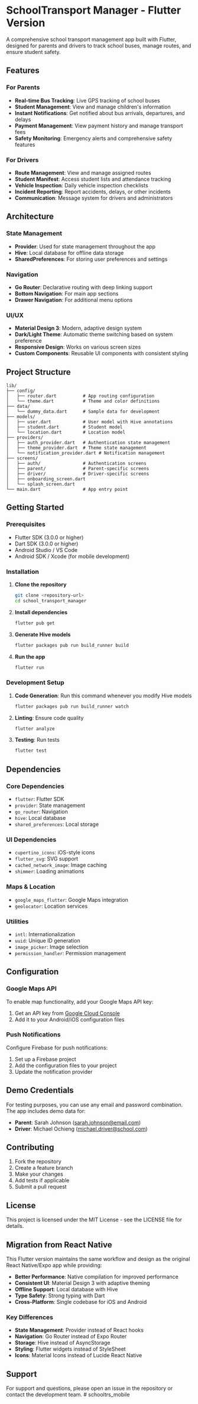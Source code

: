 # SchoolTransport Manager - Flutter Version

A comprehensive school transport management app built with Flutter, designed for parents and drivers to track school buses, manage routes, and ensure student safety.

## Features

### For Parents
- **Real-time Bus Tracking**: Live GPS tracking of school buses
- **Student Management**: View and manage children's information
- **Instant Notifications**: Get notified about bus arrivals, departures, and delays
- **Payment Management**: View payment history and manage transport fees
- **Safety Monitoring**: Emergency alerts and comprehensive safety features

### For Drivers
- **Route Management**: View and manage assigned routes
- **Student Manifest**: Access student lists and attendance tracking
- **Vehicle Inspection**: Daily vehicle inspection checklists
- **Incident Reporting**: Report accidents, delays, or other incidents
- **Communication**: Message system for drivers and administrators

## Architecture

### State Management
- **Provider**: Used for state management throughout the app
- **Hive**: Local database for offline data storage
- **SharedPreferences**: For storing user preferences and settings

### Navigation
- **Go Router**: Declarative routing with deep linking support
- **Bottom Navigation**: For main app sections
- **Drawer Navigation**: For additional menu options

### UI/UX
- **Material Design 3**: Modern, adaptive design system
- **Dark/Light Theme**: Automatic theme switching based on system preference
- **Responsive Design**: Works on various screen sizes
- **Custom Components**: Reusable UI components with consistent styling

## Project Structure

```
lib/
├── config/
│   ├── router.dart          # App routing configuration
│   └── theme.dart           # Theme and color definitions
├── data/
│   └── dummy_data.dart      # Sample data for development
├── models/
│   ├── user.dart            # User model with Hive annotations
│   ├── student.dart         # Student model
│   └── location.dart        # Location model
├── providers/
│   ├── auth_provider.dart   # Authentication state management
│   ├── theme_provider.dart  # Theme state management
│   └── notification_provider.dart # Notification management
├── screens/
│   ├── auth/                # Authentication screens
│   ├── parent/              # Parent-specific screens
│   ├── driver/              # Driver-specific screens
│   ├── onboarding_screen.dart
│   └── splash_screen.dart
└── main.dart                # App entry point
```

## Getting Started

### Prerequisites
- Flutter SDK (3.0.0 or higher)
- Dart SDK (3.0.0 or higher)
- Android Studio / VS Code
- Android SDK / Xcode (for mobile development)

### Installation

1. **Clone the repository**
   ```bash
   git clone <repository-url>
   cd school_transport_manager
   ```

2. **Install dependencies**
   ```bash
   flutter pub get
   ```

3. **Generate Hive models**
   ```bash
   flutter packages pub run build_runner build
   ```

4. **Run the app**
   ```bash
   flutter run
   ```

### Development Setup

1. **Code Generation**: Run this command whenever you modify Hive models
   ```bash
   flutter packages pub run build_runner watch
   ```

2. **Linting**: Ensure code quality
   ```bash
   flutter analyze
   ```

3. **Testing**: Run tests
   ```bash
   flutter test
   ```

## Dependencies

### Core Dependencies
- `flutter`: Flutter SDK
- `provider`: State management
- `go_router`: Navigation
- `hive`: Local database
- `shared_preferences`: Local storage

### UI Dependencies
- `cupertino_icons`: iOS-style icons
- `flutter_svg`: SVG support
- `cached_network_image`: Image caching
- `shimmer`: Loading animations

### Maps & Location
- `google_maps_flutter`: Google Maps integration
- `geolocator`: Location services

### Utilities
- `intl`: Internationalization
- `uuid`: Unique ID generation
- `image_picker`: Image selection
- `permission_handler`: Permission management

## Configuration

### Google Maps API
To enable map functionality, add your Google Maps API key:

1. Get an API key from [Google Cloud Console](https://console.cloud.google.com/)
2. Add it to your Android/iOS configuration files

### Push Notifications
Configure Firebase for push notifications:

1. Set up a Firebase project
2. Add the configuration files to your project
3. Update the notification provider

## Demo Credentials

For testing purposes, you can use any email and password combination. The app includes demo data for:
- **Parent**: Sarah Johnson (sarah.johnson@email.com)
- **Driver**: Michael Ochieng (michael.driver@school.com)

## Contributing

1. Fork the repository
2. Create a feature branch
3. Make your changes
4. Add tests if applicable
5. Submit a pull request

## License

This project is licensed under the MIT License - see the LICENSE file for details.

## Migration from React Native

This Flutter version maintains the same workflow and design as the original React Native/Expo app while providing:

- **Better Performance**: Native compilation for improved performance
- **Consistent UI**: Material Design 3 with adaptive theming
- **Offline Support**: Local database with Hive
- **Type Safety**: Strong typing with Dart
- **Cross-Platform**: Single codebase for iOS and Android

### Key Differences
- **State Management**: Provider instead of React hooks
- **Navigation**: Go Router instead of Expo Router
- **Storage**: Hive instead of AsyncStorage
- **Styling**: Flutter widgets instead of StyleSheet
- **Icons**: Material Icons instead of Lucide React Native

## Support

For support and questions, please open an issue in the repository or contact the development team.
#   s c h o o l t r s _ m o b i l e  
 